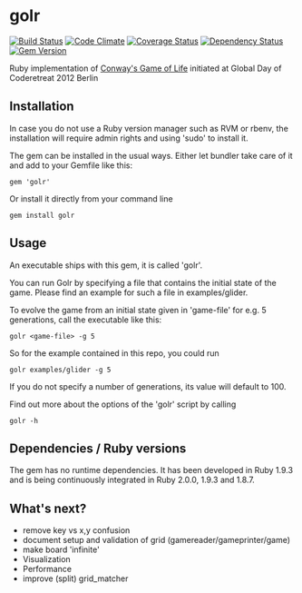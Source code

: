 golr
====

[![Build Status](https://travis-ci.org/mkrogemann/golr.png)](https://travis-ci.org/mkrogemann/golr)
[![Code Climate](https://codeclimate.com/github/mkrogemann/golr.png)](https://codeclimate.com/github/mkrogemann/golr)
[![Coverage Status](https://coveralls.io/repos/mkrogemann/golr/badge.png?branch=master)](https://coveralls.io/r/mkrogemann/golr)
[![Dependency Status](https://gemnasium.com/mkrogemann/golr.png)](https://gemnasium.com/mkrogemann/golr)
[![Gem Version](https://badge.fury.io/rb/golr.png)](http://badge.fury.io/rb/golr)

Ruby implementation of [Conway's Game of Life](http://en.wikipedia.org/wiki/Conway%27s_Game_of_Life) initiated at Global Day of Coderetreat 2012 Berlin

Installation
------------

In case you do not use a Ruby version manager such as RVM or rbenv, the installation will require admin rights and using 'sudo' to install it.

The gem can be installed in the usual ways. Either let bundler take care of it and add to your Gemfile like this:

    gem 'golr'

Or install it directly from your command line

    gem install golr

Usage
-----

An executable ships with this gem, it is called 'golr'.

You can run Golr by specifying a file that contains the initial state of the game. Please find an example for such a file in examples/glider.

To evolve the game from an initial state given in 'game-file' for e.g. 5 generations, call the executable like this:

    golr <game-file> -g 5

So for the example contained in this repo, you could run

    golr examples/glider -g 5

If you do not specify a number of generations, its value will default to 100.

Find out more about the options of the 'golr' script by calling

    golr -h


Dependencies / Ruby versions
----------------------------

The gem has no runtime dependencies. It has been developed in Ruby 1.9.3 and is being continuously integrated in Ruby 2.0.0, 1.9.3 and 1.8.7.

What's next?
------------

- remove key vs x,y confusion
- document setup and validation of grid (gamereader/gameprinter/game)
- make board 'infinite'
- Visualization
- Performance
- improve (split) grid_matcher
